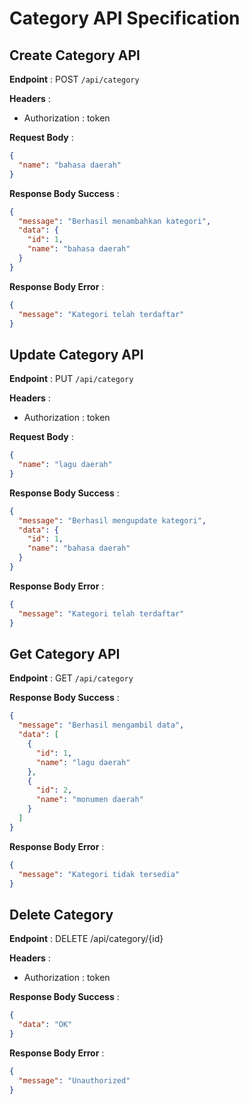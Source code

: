 # Category API Specification

## Create Category API

**Endpoint** : POST `/api/category`

**Headers** :

- Authorization : token

**Request Body** :

```json
{
  "name": "bahasa daerah"
}
```

**Response Body Success** :

```json
{
  "message": "Berhasil menambahkan kategori",
  "data": {
    "id": 1,
    "name": "bahasa daerah"
  }
}
```

**Response Body Error** :

```json
{
  "message": "Kategori telah terdaftar"
}
```

## Update Category API

**Endpoint** : PUT `/api/category`

**Headers** :

- Authorization : token

**Request Body** :

```json
{
  "name": "lagu daerah"
}
```

**Response Body Success** :

```json
{
  "message": "Berhasil mengupdate kategori",
  "data": {
    "id": 1,
    "name": "bahasa daerah"
  }
}
```

**Response Body Error** :

```json
{
  "message": "Kategori telah terdaftar"
}
```

## Get Category API

**Endpoint** : GET `/api/category`

**Response Body Success** :

```json
{
  "message": "Berhasil mengambil data",
  "data": [
    {
      "id": 1,
      "name": "lagu daerah"
    },
    {
      "id": 2,
      "name": "monumen daerah"
    }
  ]
}
```

**Response Body Error** :

```json
{
  "message": "Kategori tidak tersedia"
}
```

## Delete Category

**Endpoint** : DELETE /api/category/{id}

**Headers** :

- Authorization : token

**Response Body Success** :

```json
{
  "data": "OK"
}
```

**Response Body Error** :

```json
{
  "message": "Unauthorized"
}
```
